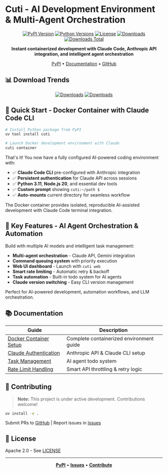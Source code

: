 # Cuti - AI Development Environment & Multi-Agent Orchestration

<div align="center">

[![PyPI Version](https://img.shields.io/pypi/v/cuti?color=blue&label=PyPI)](https://pypi.org/project/cuti/)
[![Python Versions](https://img.shields.io/pypi/pyversions/cuti)](https://pypi.org/project/cuti/)
[![License](https://img.shields.io/pypi/l/cuti)](https://github.com/nociza/cuti/blob/main/LICENSE)
[![Downloads](https://img.shields.io/pypi/dm/cuti?color=green&label=Downloads%2FMonth)](https://pypi.org/project/cuti/)
[![Downloads Total](https://static.pepy.tech/badge/cuti)](https://pepy.tech/project/cuti)

**Instant containerized development with Claude Code, Anthropic API integration, and intelligent agent orchestration**

[PyPI](https://pypi.org/project/cuti/) • [Documentation](#documentation) • [GitHub](https://github.com/nociza/cuti)

</div>

## 📊 Download Trends

<div align="center">

[![Downloads](https://img.shields.io/pypi/dm/cuti?style=for-the-badge&color=blue&label=Monthly)](https://pypi.org/project/cuti/)
[![Downloads](https://img.shields.io/pypi/dw/cuti?style=for-the-badge&color=green&label=Weekly)](https://pypi.org/project/cuti/)

</div>

## 🚀 Quick Start - Docker Container with Claude Code CLI

```bash
# Install Python package from PyPI
uv tool install cuti

# Launch Docker development environment with Claude
cuti container
```

That's it! You now have a fully configured AI-powered coding environment with:
- ✅ **Claude Code CLI** pre-configured with Anthropic integration
- ✅ **Persistent authentication** for Claude API across sessions  
- ✅ **Python 3.11**, **Node.js 20**, and essential dev tools
- ✅ **Custom prompt** showing `cuti:~/path $`
- ✅ **Auto-mounts** current directory for seamless workflow

The Docker container provides isolated, reproducible AI-assisted development with Claude Code terminal integration.

## 🌟 Key Features - AI Agent Orchestration & Automation

Build with multiple AI models and intelligent task management:
- **Multi-agent orchestration** - Claude API, Gemini integration
- **Command queuing system** with priority execution
- **Web UI dashboard** - Launch with `cuti web`
- **Smart rate limiting** - Automatic retry & backoff
- **Task automation** - Built-in todo system for AI agents
- **Claude version switching** - Easy CLI version management

Perfect for AI-powered development, automation workflows, and LLM orchestration.

## 📚 Documentation

| Guide | Description |
|-------|-------------|
| [Docker Container Setup](docs/devcontainer.md) | Complete containerized environment guide |
| [Claude Authentication](docs/claude-container-auth.md) | Anthropic API & Claude CLI setup |
| [Task Management](docs/todo-system.md) | AI agent todo system |
| [Rate Limit Handling](docs/rate-limit-handling.md) | Smart API throttling & retry logic |

## 🤝 Contributing

> **Note:** This project is under active development. Contributions welcome!

```bash
uv install -e .
```

Submit PRs to [GitHub](https://github.com/nociza/cuti) | Report issues in [Issues](https://github.com/nociza/cuti/issues)

## 📄 License

Apache 2.0 - See [LICENSE](LICENSE)

---

<div align="center">

**[PyPI](https://pypi.org/project/cuti/)** • **[Issues](https://github.com/nociza/cuti/issues)** • **[Contribute](https://github.com/nociza/cuti)**

</div>